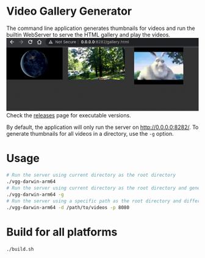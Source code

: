 # Video Gallery Generator
The command line application generates thumbnails for videos and run the builtin WebServer to serve the HTML gallery and play the videos.
![](img/1.png)
Check the [releases](https://github.com/gadelkareem/video-gallery-generator/releases) page for executable versions.

By default, the application will only run the server on http://0.0.0.0:8282/. To generate thumbnails for all videos in a directory, use the `-g` option.

# Usage
```bash
# Run the server using current directory as the root directory
./vgg-darwin-arm64 
# Run the server using current directory as the root directory and generate thumbnails for all videos in the current directory
./vgg-darwin-arm64 -g
# Run the server using a specific path as the root directory and different port
./vgg-darwin-arm64 -d /path/to/videos -p 8080
```

# Build for all platforms
```shell
./build.sh
```